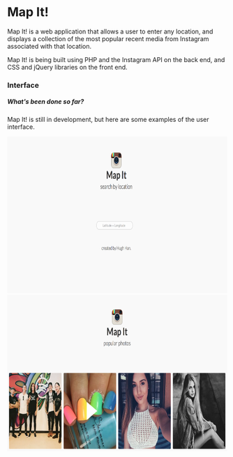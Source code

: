 # Map It! #

Map It! is a web application that allows a user to enter any location, and displays a collection of the most popular recent media from Instagram associated with that location.

Map It! is being built using PHP and the Instagram API on the back end, and CSS and jQuery libraries on the front end.

### Interface ###

##### What's been done so far? #####

Map It! is still in development, but here are some examples of the user interface.

<img src="assets/img/search.png" width="750px" height="360px">
<img src="assets/img/popular.png" width="750px" height="360px">
